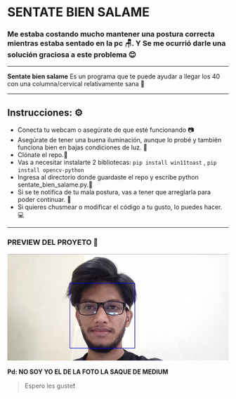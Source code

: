 # SENTATE BIEN SALAME

### Me estaba costando mucho mantener una postura correcta mientras estaba sentado en la pc 🪑. Y Se me ocurrió darle una solución graciosa a este problema 😊

---

**Sentate bien salame** Es un programa que te puede ayudar a llegar los 40 con una columna/cervical relativamente sana 🦴

---

## Instrucciones: ⚙️
- Conecta tu webcam o asegúrate de que esté funcionando 📷
- Asegúrate de tener una buena iluminación, aunque lo probé y también funciona bien en bajas condiciones de luz. 🔦
- Clónate el repo.📔
- Vas a necesitar instalarte 2 bibliotecas: `pip install win11toast` , `pip install opencv-python`
- Ingresa al directorio donde guardaste el repo y escribe python sentate_bien_salame.py.📂
- Si se te notifica de tu mala postura, vas a tener que arreglarla para poder continuar. 🚫
- Si quieres chusmear o modificar el código a tu gusto, lo puedes hacer. 💻

---

### PREVIEW DEL PROYETO 👀 ##
  ![img](Preview.jpg)
  
**Pd: NO SOY YO EL DE LA FOTO LA SAQUE DE MEDIUM**

> Espero les guste❗️
